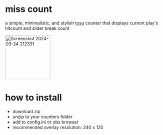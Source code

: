# miss count
a simple, minimalistic, and stylish [tosu](https://github.com/KotRikD/tosu) counter that displays current play's hitcount and slider break count

<img width="144" alt="Screenshot 2024-03-24 212331" src="https://github.com/breadles5/miss-count/assets/101068519/532f0e50-9fe7-4c3d-ac6f-21e40c35526f">

# how to install
- download zip
- unzip to your counters folder
- add to config.ini or obs browser
- recommended overlay resolution: 240 x 120
